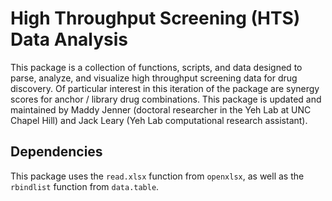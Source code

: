 # High Throughput Screening (HTS) Data Analysis
This package is a collection of functions, scripts, and data designed to parse, analyze, and visualize high throughput screening data for drug discovery. Of particular interest in this iteration of the package are synergy scores for anchor / library drug combinations. This package is updated and maintained by Maddy Jenner (doctoral researcher in the Yeh Lab at UNC Chapel Hill) and Jack Leary (Yeh Lab computational research assistant). 

## Dependencies
This package uses the `read.xlsx` function from `openxlsx`, as well as the `rbindlist` function from `data.table`. 
